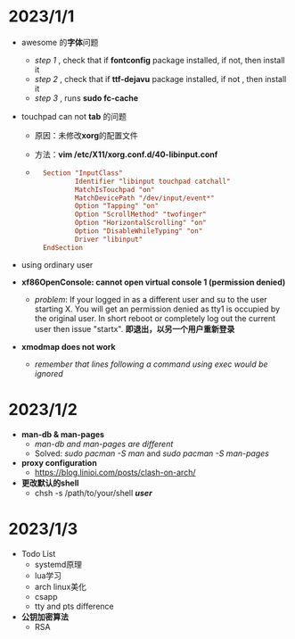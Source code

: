 # 2023/1/1

- awesome 的**字体**问题

    - *step 1* , check that if **fontconfig** package installed, if not, then install it
    - *step 2* , check that if **ttf-dejavu** package installed, if not , then install it
    - *step 3* , runs **sudo fc-cache**

- touchpad can not **tab** 的问题

    - 原因：未修改**xorg**的配置文件

    - 方法：**vim /etc/X11/xorg.conf.d/40-libinput.conf**

    - ```conf
        Section "InputClass"
                Identifier "libinput touchpad catchall"
                MatchIsTouchpad "on"
                MatchDevicePath "/dev/input/event*"
                Option "Tapping" "on"
                Option "ScrollMethod" "twofinger"
                Option "HorizontalScrolling" "on"
                Option "DisableWhileTyping" "on"
                Driver "libinput"
        EndSection
        ```
    
- using ordinary user

- **xf86OpenConsole: cannot open virtual console 1 (permission denied)**

    - *problem*:  If your logged in as a different user and su to the user starting X. You will get an permission denied as tty1 is occupied by the original user. In short reboot or completely log out the current user then issue "startx".  **即退出，以另一个用户重新登录**

- **xmodmap does not work**

    - *remember that lines following a command using exec would be ignored*



# 2023/1/2

- **man-db & man-pages**
    - *man-db and man-pages are different* 
    - Solved: *sudo pacman -S man*  and *sudo pacman -S man-pages*
- **proxy configuration**
    - https://blog.linioi.com/posts/clash-on-arch/
- **更改默认的shell**
    - chsh -s /path/to/your/shell ***user***



# 2023/1/3

- Todo List
    - systemd原理
    - lua学习
    - arch linux美化
    - csapp
    - tty and pts difference
- **公钥加密算法**
    - RSA

